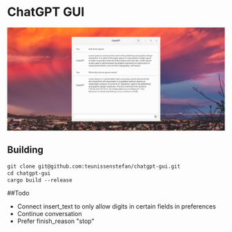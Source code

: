 # ChatGPT GUI

![cover image](https://github.com/teunissenstefan/chatgpt-gui/blob/master/cover.png?raw=true)

## Building

```shell
git clone git@github.com:teunissenstefan/chatgpt-gui.git
cd chatgpt-gui
cargo build --release
```

##Todo

* Connect insert_text to only allow digits in certain fields in preferences
* Continue conversation
* Prefer finish_reason "stop"